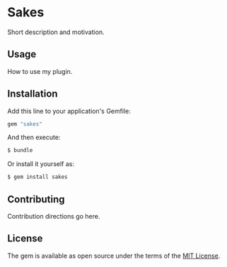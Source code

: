 # Sakes
Short description and motivation.

## Usage
How to use my plugin.

## Installation
Add this line to your application's Gemfile:

```ruby
gem "sakes"
```

And then execute:
```bash
$ bundle
```

Or install it yourself as:
```bash
$ gem install sakes
```

## Contributing
Contribution directions go here.

## License
The gem is available as open source under the terms of the [MIT License](https://opensource.org/licenses/MIT).
